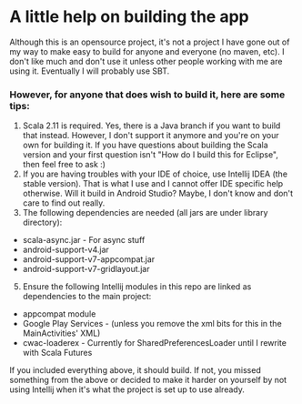 # A little help on building the app

Although this is an opensource project, it's not a project I have gone out of my way to make easy to build for anyone and everyone (no maven, etc). I don't like much and don't use it unless other people working with me are using it. Eventually I will probably use SBT.

### However, for anyone that does wish to build it, here are some tips:

1. Scala 2.11 is required. Yes, there is a Java branch if you want to build that instead. However, I don't support it anymore and you're on your own for building it. If you have questions about building the Scala version and your first question isn't "How do I build this for Eclipse", then feel free to ask :)
2. If you are having troubles with your IDE of choice, use Intellij IDEA (the stable version). That is what I use and I cannot offer IDE specific help otherwise. Will it build in Android Studio? Maybe, I don't know and don't care to find out really.
4. The following dependencies are needed (all jars are under library directory):
  * scala-async.jar - For async stuff
  * android-support-v4.jar
  * android-support-v7-appcompat.jar
  * android-support-v7-gridlayout.jar
5. Ensure the following Intellij modules in this repo are linked as dependencies to the main project:
  * appcompat module
  * Google Play Services - (unless you remove the xml bits for this in the MainActivities' XML)
  * cwac-loaderex - Currently for SharedPreferencesLoader until I rewrite with Scala Futures


If you included everything above, it should build. If not, you missed something from the above or decided to make it harder on yourself by not using Intellij when it's what the project is set up to use already.